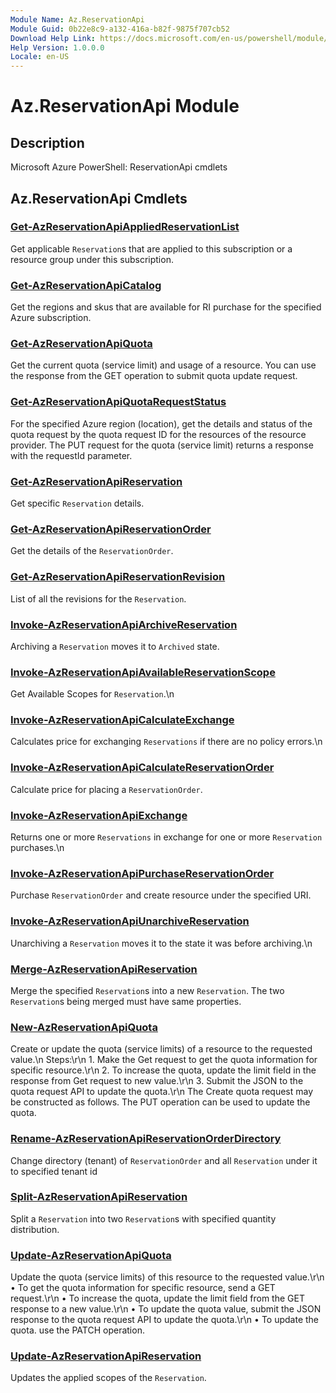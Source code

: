 ```yaml
---
Module Name: Az.ReservationApi
Module Guid: 0b22e8c9-a132-416a-b82f-9875f707cb52
Download Help Link: https://docs.microsoft.com/en-us/powershell/module/az.reservationapi
Help Version: 1.0.0.0
Locale: en-US
---
```


# Az.ReservationApi Module
## Description
Microsoft Azure PowerShell: ReservationApi cmdlets

## Az.ReservationApi Cmdlets
### [Get-AzReservationApiAppliedReservationList](Get-AzReservationApiAppliedReservationList.md)
Get applicable `Reservation`s that are applied to this subscription or a resource group under this subscription.

### [Get-AzReservationApiCatalog](Get-AzReservationApiCatalog.md)
Get the regions and skus that are available for RI purchase for the specified Azure subscription.

### [Get-AzReservationApiQuota](Get-AzReservationApiQuota.md)
Get the current quota (service limit) and usage of a resource.
You can use the response from the GET operation to submit quota update request.

### [Get-AzReservationApiQuotaRequestStatus](Get-AzReservationApiQuotaRequestStatus.md)
For the specified Azure region (location), get the details and status of the quota request by the quota request ID for the resources of the resource provider.
The PUT request for the quota (service limit) returns a response with the requestId parameter.

### [Get-AzReservationApiReservation](Get-AzReservationApiReservation.md)
Get specific `Reservation` details.

### [Get-AzReservationApiReservationOrder](Get-AzReservationApiReservationOrder.md)
Get the details of the `ReservationOrder`.

### [Get-AzReservationApiReservationRevision](Get-AzReservationApiReservationRevision.md)
List of all the revisions for the `Reservation`.

### [Invoke-AzReservationApiArchiveReservation](Invoke-AzReservationApiArchiveReservation.md)
Archiving a `Reservation` moves it to `Archived` state.

### [Invoke-AzReservationApiAvailableReservationScope](Invoke-AzReservationApiAvailableReservationScope.md)
Get Available Scopes for `Reservation`.\n

### [Invoke-AzReservationApiCalculateExchange](Invoke-AzReservationApiCalculateExchange.md)
Calculates price for exchanging `Reservations` if there are no policy errors.\n

### [Invoke-AzReservationApiCalculateReservationOrder](Invoke-AzReservationApiCalculateReservationOrder.md)
Calculate price for placing a `ReservationOrder`.

### [Invoke-AzReservationApiExchange](Invoke-AzReservationApiExchange.md)
Returns one or more `Reservations` in exchange for one or more `Reservation` purchases.\n

### [Invoke-AzReservationApiPurchaseReservationOrder](Invoke-AzReservationApiPurchaseReservationOrder.md)
Purchase `ReservationOrder` and create resource under the specified URI.

### [Invoke-AzReservationApiUnarchiveReservation](Invoke-AzReservationApiUnarchiveReservation.md)
Unarchiving a `Reservation` moves it to the state it was before archiving.\n

### [Merge-AzReservationApiReservation](Merge-AzReservationApiReservation.md)
Merge the specified `Reservation`s into a new `Reservation`.
The two `Reservation`s being merged must have same properties.

### [New-AzReservationApiQuota](New-AzReservationApiQuota.md)
Create or update the quota (service limits) of a resource to the requested value.\n Steps:\r\n  1.
Make the Get request to get the quota information for specific resource.\r\n  2.
To increase the quota, update the limit field in the response from Get request to new value.\r\n  3.
Submit the JSON to the quota request API to update the quota.\r\n  The Create quota request may be constructed as follows.
The PUT operation can be used to update the quota.

### [Rename-AzReservationApiReservationOrderDirectory](Rename-AzReservationApiReservationOrderDirectory.md)
Change directory (tenant) of `ReservationOrder` and all `Reservation` under it to specified tenant id

### [Split-AzReservationApiReservation](Split-AzReservationApiReservation.md)
Split a `Reservation` into two `Reservation`s with specified quantity distribution.

### [Update-AzReservationApiQuota](Update-AzReservationApiQuota.md)
Update the quota (service limits) of this resource to the requested value.\r\n  • To get the quota information for specific resource, send a GET request.\r\n  • To increase the quota, update the limit field from the GET response to a new value.\r\n  • To update the quota value, submit the JSON response to the quota request API to update the quota.\r\n  • To update the quota.
use the PATCH operation.

### [Update-AzReservationApiReservation](Update-AzReservationApiReservation.md)
Updates the applied scopes of the `Reservation`.


